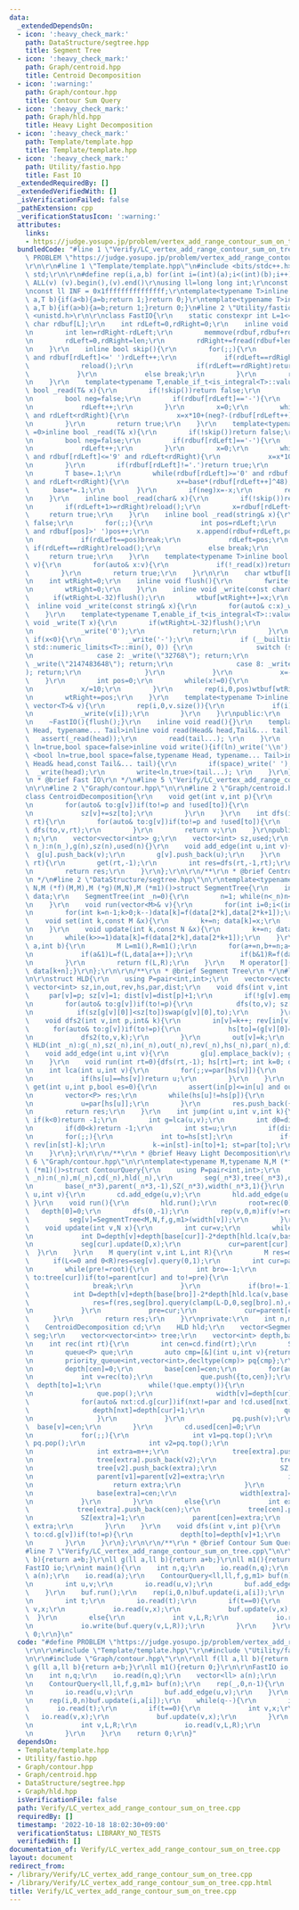 ```yaml
---
data:
  _extendedDependsOn:
  - icon: ':heavy_check_mark:'
    path: DataStructure/segtree.hpp
    title: Segment Tree
  - icon: ':heavy_check_mark:'
    path: Graph/centroid.hpp
    title: Centroid Decomposition
  - icon: ':warning:'
    path: Graph/contour.hpp
    title: Contour Sum Query
  - icon: ':heavy_check_mark:'
    path: Graph/hld.hpp
    title: Heavy Light Decomposition
  - icon: ':heavy_check_mark:'
    path: Template/template.hpp
    title: Template/template.hpp
  - icon: ':heavy_check_mark:'
    path: Utility/fastio.hpp
    title: Fast IO
  _extendedRequiredBy: []
  _extendedVerifiedWith: []
  _isVerificationFailed: false
  _pathExtension: cpp
  _verificationStatusIcon: ':warning:'
  attributes:
    links:
    - https://judge.yosupo.jp/problem/vertex_add_range_contour_sum_on_tree
  bundledCode: "#line 1 \"Verify/LC_vertex_add_range_contour_sum_on_tree.cpp\"\n#define\
    \ PROBLEM \"https://judge.yosupo.jp/problem/vertex_add_range_contour_sum_on_tree\"\
    \r\n\r\n#line 1 \"Template/template.hpp\"\n#include <bits/stdc++.h>\r\nusing namespace\
    \ std;\r\n\r\n#define rep(i,a,b) for(int i=(int)(a);i<(int)(b);i++)\r\n#define\
    \ ALL(v) (v).begin(),(v).end()\r\nusing ll=long long int;\r\nconst int inf = 0x3fffffff;\r\
    \nconst ll INF = 0x1fffffffffffffff;\r\ntemplate<typename T>inline bool chmax(T&\
    \ a,T b){if(a<b){a=b;return 1;}return 0;}\r\ntemplate<typename T>inline bool chmin(T&\
    \ a,T b){if(a>b){a=b;return 1;}return 0;}\n#line 2 \"Utility/fastio.hpp\"\n#include\
    \ <unistd.h>\r\n\r\nclass FastIO{\r\n    static constexpr int L=1<<16;\r\n   \
    \ char rdbuf[L];\r\n    int rdLeft=0,rdRight=0;\r\n    inline void reload(){\r\
    \n        int len=rdRight-rdLeft;\r\n        memmove(rdbuf,rdbuf+rdLeft,len);\r\
    \n        rdLeft=0,rdRight=len;\r\n        rdRight+=fread(rdbuf+len,1,L-len,stdin);\r\
    \n    }\r\n    inline bool skip(){\r\n        for(;;){\r\n            while(rdLeft!=rdRight\
    \ and rdbuf[rdLeft]<=' ')rdLeft++;\r\n            if(rdLeft==rdRight){\r\n   \
    \             reload();\r\n                if(rdLeft==rdRight)return false;\r\n\
    \            }\r\n            else break;\r\n        }\r\n        return true;\r\
    \n    }\r\n    template<typename T,enable_if_t<is_integral<T>::value,int> =0>inline\
    \ bool _read(T& x){\r\n        if(!skip())return false;\r\n        if(rdLeft+20>=rdRight)reload();\r\
    \n        bool neg=false;\r\n        if(rdbuf[rdLeft]=='-'){\r\n            neg=true;\r\
    \n            rdLeft++;\r\n        }\r\n        x=0;\r\n        while(rdbuf[rdLeft]>='0'\
    \ and rdLeft<rdRight){\r\n            x=x*10+(neg?-(rdbuf[rdLeft++]^48):(rdbuf[rdLeft++]^48));\r\
    \n        }\r\n        return true;\r\n    }\r\n    template<typename T,enable_if_t<is_floating_point<T>::value,int>\
    \ =0>inline bool _read(T& x){\r\n        if(!skip())return false;\r\n        if(rdLeft+20>=rdRight)reload();\r\
    \n        bool neg=false;\r\n        if(rdbuf[rdLeft]=='-'){\r\n            neg=true;\r\
    \n            rdLeft++;\r\n        }\r\n        x=0;\r\n        while(rdbuf[rdLeft]>='0'\
    \ and rdbuf[rdLeft]<='9' and rdLeft<rdRight){\r\n            x=x*10+(rdbuf[rdLeft++]^48);\r\
    \n        }\r\n        if(rdbuf[rdLeft]!='.')return true;\r\n        rdLeft++;\r\
    \n        T base=.1;\r\n        while(rdbuf[rdLeft]>='0' and rdbuf[rdLeft]<='9'\
    \ and rdLeft<rdRight){\r\n            x+=base*(rdbuf[rdLeft++]^48);\r\n      \
    \      base*=.1;\r\n        }\r\n        if(neg)x=-x;\r\n        return true;\r\
    \n    }\r\n    inline bool _read(char& x){\r\n        if(!skip())return false;\r\
    \n        if(rdLeft+1>=rdRight)reload();\r\n        x=rdbuf[rdLeft++];\r\n   \
    \     return true;\r\n    }\r\n    inline bool _read(string& x){\r\n        if(!skip())return\
    \ false;\r\n        for(;;){\r\n            int pos=rdLeft;\r\n            while(pos<rdRight\
    \ and rdbuf[pos]>' ')pos++;\r\n            x.append(rdbuf+rdLeft,pos-rdLeft);\r\
    \n            if(rdLeft==pos)break;\r\n            rdLeft=pos;\r\n           \
    \ if(rdLeft==rdRight)reload();\r\n            else break;\r\n        }\r\n   \
    \     return true;\r\n    }\r\n    template<typename T>inline bool _read(vector<T>&\
    \ v){\r\n        for(auto& x:v){\r\n            if(!_read(x))return false;\r\n\
    \        }\r\n        return true;\r\n    }\r\n\r\n    char wtbuf[L],tmp[50];\r\
    \n    int wtRight=0;\r\n    inline void flush(){\r\n        fwrite(wtbuf,1,wtRight,stdout);\r\
    \n        wtRight=0;\r\n    }\r\n    inline void _write(const char& x){\r\n  \
    \      if(wtRight>L-32)flush();\r\n        wtbuf[wtRight++]=x;\r\n    }\r\n  \
    \  inline void _write(const string& x){\r\n        for(auto& c:x)_write(c);\r\n\
    \    }\r\n    template<typename T,enable_if_t<is_integral<T>::value,int> =0>inline\
    \ void _write(T x){\r\n        if(wtRight>L-32)flush();\r\n        if(x==0){\r\
    \n            _write('0');\r\n            return;\r\n        }\r\n        else\
    \ if(x<0){\r\n            _write('-');\r\n            if (__builtin_expect(x ==\
    \ std::numeric_limits<T>::min(), 0)) {\r\n                switch (sizeof(x)) {\r\
    \n                case 2: _write(\"32768\"); return;\r\n                case 4:\
    \ _write(\"2147483648\"); return;\r\n                case 8: _write(\"9223372036854775808\"\
    ); return;\r\n                }\r\n            }\r\n            x=-x;\r\n    \
    \    }\r\n        int pos=0;\r\n        while(x!=0){\r\n            tmp[pos++]=char((x%10)|48);\r\
    \n            x/=10;\r\n        }\r\n        rep(i,0,pos)wtbuf[wtRight+i]=tmp[pos-1-i];\r\
    \n        wtRight+=pos;\r\n    }\r\n    template<typename T>inline void _write(const\
    \ vector<T>& v){\r\n        rep(i,0,v.size()){\r\n            if(i)_write(' ');\r\
    \n            _write(v[i]);\r\n        }\r\n    }\r\npublic:\r\n    FastIO(){}\r\
    \n    ~FastIO(){flush();}\r\n    inline void read(){}\r\n    template <typename\
    \ Head, typename... Tail>inline void read(Head& head,Tail&... tail){\r\n     \
    \   assert(_read(head));\r\n        read(tail...); \r\n    }\r\n    template<bool\
    \ ln=true,bool space=false>inline void write(){if(ln)_write('\\n');}\r\n    template\
    \ <bool ln=true,bool space=false,typename Head, typename... Tail>inline void write(const\
    \ Head& head,const Tail&... tail){\r\n        if(space)_write(' ');\r\n      \
    \  _write(head);\r\n        write<ln,true>(tail...); \r\n    }\r\n};\r\n\r\n/**\r\
    \n * @brief Fast IO\r\n */\n#line 5 \"Verify/LC_vertex_add_range_contour_sum_on_tree.cpp\"\
    \n\r\n#line 2 \"Graph/contour.hpp\"\n\r\n#line 2 \"Graph/centroid.hpp\"\n\r\n\
    class CentroidDecomposition{\r\n    void get(int v,int p){\r\n        sz[v]=1;\r\
    \n        for(auto& to:g[v])if(to!=p and !used[to]){\r\n            get(to,v);\r\
    \n            sz[v]+=sz[to];\r\n        }\r\n    }\r\n    int dfs(int v,int p,int\
    \ rt){\r\n        for(auto& to:g[v])if(to!=p and !used[to]){\r\n            if(sz[to]>(sz[rt]>>1))return\
    \ dfs(to,v,rt);\r\n        }\r\n        return v;\r\n    }\r\npublic:\r\n    int\
    \ n;\r\n    vector<vector<int>> g;\r\n    vector<int> sz,used;\r\n    CentroidDecomposition(int\
    \ n_):n(n_),g(n),sz(n),used(n){}\r\n    void add_edge(int u,int v){\r\n      \
    \  g[u].push_back(v);\r\n        g[v].push_back(u);\r\n    }\r\n    int find(int\
    \ rt){\r\n        get(rt,-1);\r\n        int res=dfs(rt,-1,rt);\r\n        used[res]=1;\r\
    \n        return res;\r\n    }\r\n};\r\n\r\n/**\r\n * @brief Centroid Decomposition\r\
    \n */\n#line 2 \"DataStructure/segtree.hpp\"\n\r\ntemplate<typename M,typename\
    \ N,M (*f)(M,M),M (*g)(M,N),M (*m1)()>struct SegmentTree{\r\n    int n; vector<M>\
    \ data;\r\n    SegmentTree(int _n=0){\r\n        n=1; while(n<_n)n<<=1; data.assign(2*n,m1());\r\
    \n    }\r\n    void run(vector<M>& v){\r\n        for(int i=0;i<(int)v.size();i++)data[i+n]=v[i];\r\
    \n        for(int k=n-1;k>0;k--)data[k]=f(data[2*k],data[2*k+1]);\r\n    }\r\n\
    \    void set(int k,const M &x){\r\n        k+=n; data[k]=x;\r\n        while(k>>=1)data[k]=f(data[2*k],data[2*k+1]);\r\
    \n    }\r\n    void update(int k,const N &x){\r\n        k+=n; data[k]=g(data[k],x);\r\
    \n        while(k>>=1)data[k]=f(data[2*k],data[2*k+1]);\r\n    }\r\n    M query(int\
    \ a,int b){\r\n        M L=m1(),R=m1();\r\n        for(a+=n,b+=n;a<b;a>>=1,b>>=1){\r\
    \n            if(a&1)L=f(L,data[a++]);\r\n            if(b&1)R=f(data[--b],R);\r\
    \n        }\r\n        return f(L,R);\r\n    }\r\n    M operator[](const int &k)const{return\
    \ data[k+n];}\r\n};\r\n\r\n/**\r\n * @brief Segment Tree\r\n */\n#line 2 \"Graph/hld.hpp\"\
    \n\r\nstruct HLD{\r\n    using P=pair<int,int>;\r\n    vector<vector<int>> g;\
    \ vector<int> sz,in,out,rev,hs,par,dist;\r\n    void dfs(int v,int p){\r\n   \
    \     par[v]=p; sz[v]=1; dist[v]=dist[p]+1;\r\n        if(!g[v].empty() and g[v][0]==p)swap(g[v][0],g[v].back());\r\
    \n        for(auto& to:g[v])if(to!=p){\r\n           dfs(to,v); sz[v]+=sz[to];\r\
    \n           if(sz[g[v][0]]<sz[to])swap(g[v][0],to);\r\n        }\r\n    }\r\n\
    \    void dfs2(int v,int p,int& k){\r\n        in[v]=k++; rev[in[v]]=v;\r\n  \
    \      for(auto& to:g[v])if(to!=p){\r\n            hs[to]=(g[v][0]==to?hs[v]:to);\r\
    \n            dfs2(to,v,k);\r\n        }\r\n        out[v]=k;\r\n    }\r\n   \
    \ HLD(int _n):g(_n),sz(_n),in(_n),out(_n),rev(_n),hs(_n),par(_n),dist(_n){}\r\n\
    \    void add_edge(int u,int v){\r\n        g[u].emplace_back(v); g[v].emplace_back(u);\r\
    \n    }\r\n    void run(int rt=0){dfs(rt,-1); hs[rt]=rt; int k=0; dfs2(rt,-1,k);}\r\
    \n    int lca(int u,int v){\r\n        for(;;v=par[hs[v]]){\r\n            if(in[u]>in[v])swap(u,v);\r\
    \n            if(hs[u]==hs[v])return u;\r\n        }\r\n    }\r\n    vector<P>\
    \ get(int u,int p,bool es=0){\r\n        assert(in[p]<=in[u] and out[u]<=out[p]);\r\
    \n        vector<P> res;\r\n        while(hs[u]!=hs[p]){\r\n            res.push_back({in[hs[u]],in[u]+1});\r\
    \n            u=par[hs[u]];\r\n        }\r\n        res.push_back({in[p]+es,in[u]+1});\r\
    \n        return res;\r\n    }\r\n    int jump(int u,int v,int k){\r\n       \
    \ if(k<0)return -1;\r\n        int g=lca(u,v);\r\n        int d0=dist[u]+dist[v]-dist[g]*2;\r\
    \n        if(d0<k)return -1;\r\n        int st=u;\r\n        if(dist[u]-dist[g]<k)st=v,k=d0-k;\r\
    \n        for(;;){\r\n            int to=hs[st];\r\n            if(in[st]-k>=in[to])return\
    \ rev[in[st]-k];\r\n            k-=in[st]-in[to]+1; st=par[to];\r\n        }\r\
    \n    }\r\n};\r\n\r\n/**\r\n * @brief Heavy Light Decomposition\r\n */\n#line\
    \ 6 \"Graph/contour.hpp\"\n\r\ntemplate<typename M,typename N,M (*f)(M,M),M (*g)(M,N),M\
    \ (*m1)()>struct ContourQuery{\r\n    using P=pair<int,int>;\r\n    ContourQuery(int\
    \ _n):n(_n),m(_n),cd(_n),hld(_n),\r\n        seg(_n*3),tree(_n*3),depth(_n*3),\r\
    \n        base(_n*3),parent(_n*3,-1),SZ(_n*3),width(_n*3,1){}\r\n    void add_edge(int\
    \ u,int v){\r\n        cd.add_edge(u,v);\r\n        hld.add_edge(u,v);\r\n   \
    \ }\r\n    void run(){\r\n        hld.run();\r\n        root=rec(0);\r\n     \
    \   depth[0]=0;\r\n        dfs(0,-1);\r\n        rep(v,0,m)if(v!=root){\r\n  \
    \          seg[v]=SegmentTree<M,N,f,g,m1>(width[v]);\r\n        }\r\n    }\r\n\
    \    void update(int v,N x){\r\n        int cur=v;\r\n        while(cur!=root){\r\
    \n            int D=depth[v]+depth[base[cur]]-2*depth[hld.lca(v,base[cur])];\r\
    \n            seg[cur].update(D,x);\r\n            cur=parent[cur];\r\n      \
    \  }\r\n    }\r\n    M query(int v,int L,int R){\r\n        M res=m1();\r\n  \
    \      if(L<=0 and 0<R)res=seg[v].query(0,1);\r\n        int cur=parent[v],pre=v;\r\
    \n        while(pre!=root){\r\n            int bro=-1;\r\n            for(auto&\
    \ to:tree[cur])if(to!=parent[cur] and to!=pre){\r\n                bro=to;\r\n\
    \                break;\r\n            }\r\n            if(bro!=-1){\r\n     \
    \           int D=depth[v]+depth[base[bro]]-2*depth[hld.lca(v,base[bro])];\r\n\
    \                res=f(res,seg[bro].query(clamp(L-D,0,seg[bro].n),clamp(R-D,0,seg[bro].n)));\r\
    \n            }\r\n            pre=cur;\r\n            cur=parent[cur];\r\n  \
    \      }\r\n        return res;\r\n    }\r\nprivate:\r\n    int n,m,root;\r\n\
    \    CentroidDecomposition cd;\r\n    HLD hld;\r\n    vector<SegmentTree<M,N,f,g,m1>>\
    \ seg;\r\n    vector<vector<int>> tree;\r\n    vector<int> depth,base,parent,SZ,width;\r\
    \n    int rec(int rt){\r\n        int cen=cd.find(rt);\r\n        SZ[cen]=1;\r\
    \n        queue<P> que;\r\n        auto cmp=[&](int u,int v){return SZ[u]>SZ[v];};\r\
    \n        priority_queue<int,vector<int>,decltype(cmp)> pq{cmp};\r\n        pq.push(cen);\r\
    \n        depth[cen]=0;\r\n        base[cen]=cen;\r\n        for(auto& to:cd.g[cen])if(!cd.used[to]){\r\
    \n            int v=rec(to);\r\n            que.push({to,cen});\r\n          \
    \  depth[to]=1;\r\n            while(!que.empty()){\r\n                auto [cur,par]=que.front();\r\
    \n                que.pop();\r\n                width[v]=depth[cur]+1;\r\n   \
    \             for(auto& nxt:cd.g[cur])if(nxt!=par and !cd.used[nxt]){\r\n    \
    \                depth[nxt]=depth[cur]+1;\r\n                    que.push({nxt,cur});\r\
    \n                }\r\n            }\r\n            pq.push(v);\r\n          \
    \  base[v]=cen;\r\n        }\r\n        cd.used[cen]=0;\r\n        if(pq.size()>1){\r\
    \n            for(;;){\r\n                int v1=pq.top();\r\n               \
    \ pq.pop();\r\n                int v2=pq.top();\r\n                pq.pop();\r\
    \n                int extra=m++;\r\n                tree[extra].push_back(v1);\r\
    \n                tree[extra].push_back(v2);\r\n                tree[v1].push_back(extra);\r\
    \n                tree[v2].push_back(extra);\r\n                SZ[extra]=SZ[v1]+SZ[v2];\r\
    \n                parent[v1]=parent[v2]=extra;\r\n                if(pq.empty()){\r\
    \n                    return extra;\r\n                }\r\n                pq.push(extra);\r\
    \n                base[extra]=cen;\r\n                width[extra]=max(width[v1],width[v2]);\r\
    \n            }\r\n        }\r\n        else{\r\n            int extra=m++;\r\n\
    \            tree[extra].push_back(cen);\r\n            tree[cen].push_back(extra);\r\
    \n            SZ[extra]=1;\r\n            parent[cen]=extra;\r\n            return\
    \ extra;\r\n        }\r\n    }\r\n    void dfs(int v,int p){\r\n        for(auto&\
    \ to:cd.g[v])if(to!=p){\r\n            depth[to]=depth[v]+1;\r\n            dfs(to,v);\r\
    \n        }\r\n    }\r\n};\r\n\r\n/**\r\n * @brief Contour Sum Query\r\n */\n\
    #line 7 \"Verify/LC_vertex_add_range_contour_sum_on_tree.cpp\"\n\r\nll f(ll a,ll\
    \ b){return a+b;}\r\nll g(ll a,ll b){return a+b;}\r\nll m1(){return 0;}\r\n\r\n\
    FastIO io;\r\nint main(){\r\n    int n,q;\r\n    io.read(n,q);\r\n    vector<ll>\
    \ a(n);\r\n    io.read(a);\r\n    ContourQuery<ll,ll,f,g,m1> buf(n);\r\n    rep(_,0,n-1){\r\
    \n        int u,v;\r\n        io.read(u,v);\r\n        buf.add_edge(u,v);\r\n\
    \    }\r\n    buf.run();\r\n    rep(i,0,n)buf.update(i,a[i]);\r\n    while(q--){\r\
    \n        int t;\r\n        io.read(t);\r\n        if(t==0){\r\n            int\
    \ v,x;\r\n            io.read(v,x);\r\n            buf.update(v,x);\r\n      \
    \  }\r\n        else{\r\n            int v,L,R;\r\n            io.read(v,L,R);\r\
    \n            io.write(buf.query(v,L,R));\r\n        }\r\n    }\r\n    return\
    \ 0;\r\n}\n"
  code: "#define PROBLEM \"https://judge.yosupo.jp/problem/vertex_add_range_contour_sum_on_tree\"\
    \r\n\r\n#include \"Template/template.hpp\"\r\n#include \"Utility/fastio.hpp\"\r\
    \n\r\n#include \"Graph/contour.hpp\"\r\n\r\nll f(ll a,ll b){return a+b;}\r\nll\
    \ g(ll a,ll b){return a+b;}\r\nll m1(){return 0;}\r\n\r\nFastIO io;\r\nint main(){\r\
    \n    int n,q;\r\n    io.read(n,q);\r\n    vector<ll> a(n);\r\n    io.read(a);\r\
    \n    ContourQuery<ll,ll,f,g,m1> buf(n);\r\n    rep(_,0,n-1){\r\n        int u,v;\r\
    \n        io.read(u,v);\r\n        buf.add_edge(u,v);\r\n    }\r\n    buf.run();\r\
    \n    rep(i,0,n)buf.update(i,a[i]);\r\n    while(q--){\r\n        int t;\r\n \
    \       io.read(t);\r\n        if(t==0){\r\n            int v,x;\r\n         \
    \   io.read(v,x);\r\n            buf.update(v,x);\r\n        }\r\n        else{\r\
    \n            int v,L,R;\r\n            io.read(v,L,R);\r\n            io.write(buf.query(v,L,R));\r\
    \n        }\r\n    }\r\n    return 0;\r\n}"
  dependsOn:
  - Template/template.hpp
  - Utility/fastio.hpp
  - Graph/contour.hpp
  - Graph/centroid.hpp
  - DataStructure/segtree.hpp
  - Graph/hld.hpp
  isVerificationFile: false
  path: Verify/LC_vertex_add_range_contour_sum_on_tree.cpp
  requiredBy: []
  timestamp: '2022-10-18 18:02:30+09:00'
  verificationStatus: LIBRARY_NO_TESTS
  verifiedWith: []
documentation_of: Verify/LC_vertex_add_range_contour_sum_on_tree.cpp
layout: document
redirect_from:
- /library/Verify/LC_vertex_add_range_contour_sum_on_tree.cpp
- /library/Verify/LC_vertex_add_range_contour_sum_on_tree.cpp.html
title: Verify/LC_vertex_add_range_contour_sum_on_tree.cpp
---
```

